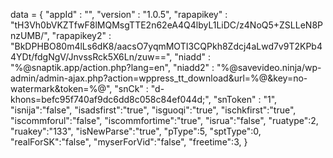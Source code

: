 <span id = 'versionData'>data = {
  "appId" : "",
  "version" : "1.0.5",
  "rapapikey" : "tH3Vh0bVKZTfwF8lMQMsgTTE2n62eA4Q4lbyL1LiDC/z4NoQ5+ZSLLeN8PnzUMB/",
  "rapapikey2" : "BkDPHBO80m4lLs6dK8/aacsO7yqmMOTI3CQPkh8Zdcj4aLwd7v9T2KPb44YDt/fdgNgV/JnvssRck5X6Ln/zuw==",
  "niadd" : "%@snaptik.app/action.php?lang=en",
  "niadd2" : "%@savevideo.ninja/wp-admin/admin-ajax.php?action=wppress_tt_download&url=%@&key=no-watermark&token=%@",
  "snCk" : "d-khons=befc95f740af9dc6dd8c058c84ef044d;",
  "snToken" : "1",
  "isnija":"false",
  "isadsfirst":"true",
  "isguoqi":"true",
  "ischkfirst":"true",
  "iscommforul":"false",
  "iscommfortime":"true",
  "isrua":"false",
  "ruatype":2,
  "ruakey":"133",
  "isNewParse":"true",
  "pType":5,
  "sptType":0,
  "realForSK":"false",
  "myserForVid":"false",
  "freetime":3,
}</span>

